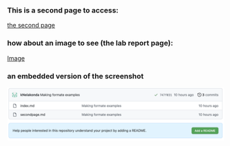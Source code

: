 ### This is a second page to access:
[the second page](secondpage.md)

### how about an image to see (the lab report page):
[Image](lab-report-1-week-0.html)

### an embedded version of the screenshot
![Image](PracticeScreenshot.png)